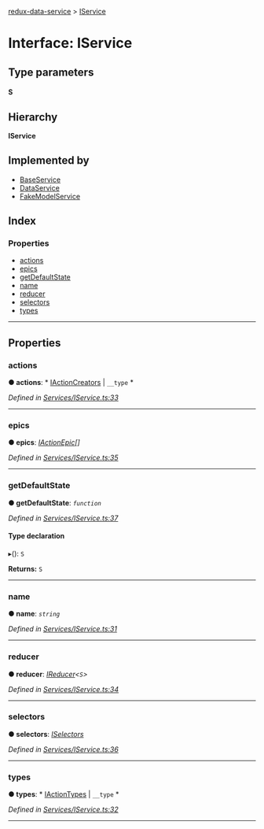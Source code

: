 [redux-data-service](../README.md) > [IService](../interfaces/iservice.md)

# Interface: IService

## Type parameters
#### S 
## Hierarchy

**IService**

## Implemented by

* [BaseService](../classes/baseservice.md)
* [DataService](../classes/dataservice.md)
* [FakeModelService](../classes/fakemodelservice.md)

## Index

### Properties

* [actions](iservice.md#actions)
* [epics](iservice.md#epics)
* [getDefaultState](iservice.md#getdefaultstate)
* [name](iservice.md#name)
* [reducer](iservice.md#reducer)
* [selectors](iservice.md#selectors)
* [types](iservice.md#types)

---

## Properties

<a id="actions"></a>

###  actions

**● actions**: * [IActionCreators](iactioncreators.md) &#124; `__type`
*

*Defined in [Services/IService.ts:33](https://github.com/Rediker-Software/redux-data-service/blob/2eee607/src/Services/IService.ts#L33)*

___
<a id="epics"></a>

###  epics

**● epics**: *[IActionEpic](../#iactionepic)[]*

*Defined in [Services/IService.ts:35](https://github.com/Rediker-Software/redux-data-service/blob/2eee607/src/Services/IService.ts#L35)*

___
<a id="getdefaultstate"></a>

###  getDefaultState

**● getDefaultState**: *`function`*

*Defined in [Services/IService.ts:37](https://github.com/Rediker-Software/redux-data-service/blob/2eee607/src/Services/IService.ts#L37)*

#### Type declaration
▸(): `S`

**Returns:** `S`

___
<a id="name"></a>

###  name

**● name**: *`string`*

*Defined in [Services/IService.ts:31](https://github.com/Rediker-Software/redux-data-service/blob/2eee607/src/Services/IService.ts#L31)*

___
<a id="reducer"></a>

###  reducer

**● reducer**: *[IReducer](../#ireducer)<`S`>*

*Defined in [Services/IService.ts:34](https://github.com/Rediker-Software/redux-data-service/blob/2eee607/src/Services/IService.ts#L34)*

___
<a id="selectors"></a>

###  selectors

**● selectors**: *[ISelectors](iselectors.md)*

*Defined in [Services/IService.ts:36](https://github.com/Rediker-Software/redux-data-service/blob/2eee607/src/Services/IService.ts#L36)*

___
<a id="types"></a>

###  types

**● types**: * [IActionTypes](iactiontypes.md) &#124; `__type`
*

*Defined in [Services/IService.ts:32](https://github.com/Rediker-Software/redux-data-service/blob/2eee607/src/Services/IService.ts#L32)*

___

